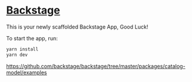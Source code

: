 # [Backstage](https://backstage.io)

This is your newly scaffolded Backstage App, Good Luck!

To start the app, run:

```sh
yarn install
yarn dev
```


https://github.com/backstage/backstage/tree/master/packages/catalog-model/examples